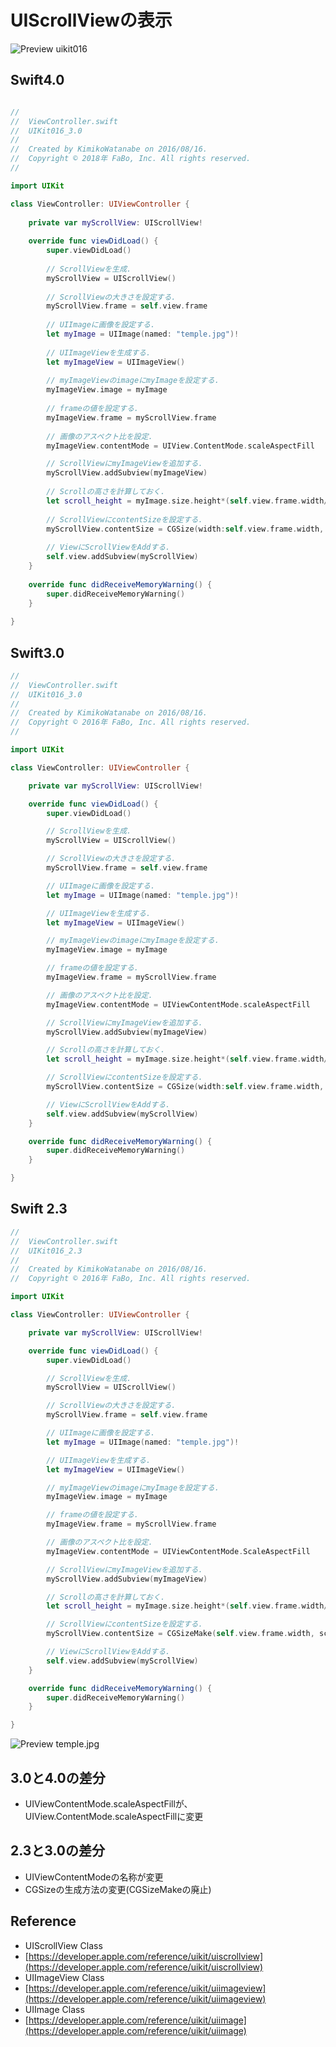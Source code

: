 # UIScrollViewの表示

![Preview uikit016](./img/uikit016.png)

## Swift4.0
```swift

//
//  ViewController.swift
//  UIKit016_3.0
//
//  Created by KimikoWatanabe on 2016/08/16.
//  Copyright © 2018年 FaBo, Inc. All rights reserved.
//

import UIKit

class ViewController: UIViewController {
    
    private var myScrollView: UIScrollView!
    
    override func viewDidLoad() {
        super.viewDidLoad()
        
        // ScrollViewを生成.
        myScrollView = UIScrollView()
        
        // ScrollViewの大きさを設定する.
        myScrollView.frame = self.view.frame
        
        // UIImageに画像を設定する.
        let myImage = UIImage(named: "temple.jpg")!
        
        // UIImageViewを生成する.
        let myImageView = UIImageView()
        
        // myImageViewのimageにmyImageを設定する.
        myImageView.image = myImage
        
        // frameの値を設定する.
        myImageView.frame = myScrollView.frame
        
        // 画像のアスペクト比を設定.
        myImageView.contentMode = UIView.ContentMode.scaleAspectFill

        // ScrollViewにmyImageViewを追加する.
        myScrollView.addSubview(myImageView)
        
        // Scrollの高さを計算しておく.
        let scroll_height = myImage.size.height*(self.view.frame.width/myImage.size.width)
        
        // ScrollViewにcontentSizeを設定する.
        myScrollView.contentSize = CGSize(width:self.view.frame.width, height:scroll_height)
        
        // ViewにScrollViewをAddする.
        self.view.addSubview(myScrollView)
    }
    
    override func didReceiveMemoryWarning() {
        super.didReceiveMemoryWarning()
    }
    
}


```

## Swift3.0
```swift
//
//  ViewController.swift
//  UIKit016_3.0
//
//  Created by KimikoWatanabe on 2016/08/16.
//  Copyright © 2016年 FaBo, Inc. All rights reserved.
//

import UIKit

class ViewController: UIViewController {

    private var myScrollView: UIScrollView!

    override func viewDidLoad() {
        super.viewDidLoad()

        // ScrollViewを生成.
        myScrollView = UIScrollView()

        // ScrollViewの大きさを設定する.
        myScrollView.frame = self.view.frame

        // UIImageに画像を設定する.
        let myImage = UIImage(named: "temple.jpg")!

        // UIImageViewを生成する.
        let myImageView = UIImageView()

        // myImageViewのimageにmyImageを設定する.
        myImageView.image = myImage

        // frameの値を設定する.
        myImageView.frame = myScrollView.frame

        // 画像のアスペクト比を設定.
        myImageView.contentMode = UIViewContentMode.scaleAspectFill

        // ScrollViewにmyImageViewを追加する.
        myScrollView.addSubview(myImageView)

        // Scrollの高さを計算しておく.
        let scroll_height = myImage.size.height*(self.view.frame.width/myImage.size.width)

        // ScrollViewにcontentSizeを設定する.
        myScrollView.contentSize = CGSize(width:self.view.frame.width, height:scroll_height)

        // ViewにScrollViewをAddする.
        self.view.addSubview(myScrollView)
    }

    override func didReceiveMemoryWarning() {
        super.didReceiveMemoryWarning()
    }

}

```


## Swift 2.3
```swift
//
//  ViewController.swift
//  UIKit016_2.3
//
//  Created by KimikoWatanabe on 2016/08/16.
//  Copyright © 2016年 FaBo, Inc. All rights reserved.

import UIKit

class ViewController: UIViewController {

    private var myScrollView: UIScrollView!

    override func viewDidLoad() {
        super.viewDidLoad()

        // ScrollViewを生成.
        myScrollView = UIScrollView()

        // ScrollViewの大きさを設定する.
        myScrollView.frame = self.view.frame

        // UIImageに画像を設定する.
        let myImage = UIImage(named: "temple.jpg")!

        // UIImageViewを生成する.
        let myImageView = UIImageView()

        // myImageViewのimageにmyImageを設定する.
        myImageView.image = myImage

        // frameの値を設定する.
        myImageView.frame = myScrollView.frame

        // 画像のアスペクト比を設定.
        myImageView.contentMode = UIViewContentMode.ScaleAspectFill

        // ScrollViewにmyImageViewを追加する.
        myScrollView.addSubview(myImageView)

        // Scrollの高さを計算しておく.
        let scroll_height = myImage.size.height*(self.view.frame.width/myImage.size.width)

        // ScrollViewにcontentSizeを設定する.
        myScrollView.contentSize = CGSizeMake(self.view.frame.width, scroll_height)

        // ViewにScrollViewをAddする.
        self.view.addSubview(myScrollView)
    }

    override func didReceiveMemoryWarning() {
        super.didReceiveMemoryWarning()
    }

}

```
![Preview temple.jpg](./img/temple.jpg)

## 3.0と4.0の差分
* UIViewContentMode.scaleAspectFillが、
UIView.ContentMode.scaleAspectFillに変更

## 2.3と3.0の差分
* UIViewContentModeの名称が変更
* CGSizeの生成方法の変更(CGSizeMakeの廃止)

## Reference
* UIScrollView Class
 * [https://developer.apple.com/reference/uikit/uiscrollview](https://developer.apple.com/reference/uikit/uiscrollview)
* UIImageView Class
 * [https://developer.apple.com/reference/uikit/uiimageview](https://developer.apple.com/reference/uikit/uiimageview)
* UIImage Class
 * [https://developer.apple.com/reference/uikit/uiimage](https://developer.apple.com/reference/uikit/uiimage)
